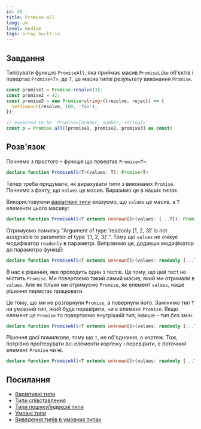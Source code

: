 ```yaml
---
id: 20
title: Promise.all
lang: uk
level: medium
tags: array built-in
---
```


## Завдання

Типізувати функцію `PromiseAll`, яка приймає масив `PromiseLike` об'єктів і повертає `Promise<T>`, де `T`, це масив типів результату виконання `Promise`.

```typescript
const promise1 = Promise.resolve(3);
const promise2 = 42;
const promise3 = new Promise<string>((resolve, reject) => {
  setTimeout(resolve, 100, 'foo');
});

// expected to be `Promise<[number, number, string]>`
const p = Promise.all([promise1, promise2, promise3] as const)
```

## Розв'язок

Почнемо з простого – функція що повертає `Promise<T>`.

```typescript
declare function PromiseAll<T>(values: T): Promise<T>
```

Тепер треба придумати, як вирахувати типи з виконаних `Promise`.
Почнемо з факту, що `values` це масив.
Виразимо це в наших типах.

Використовуючи [варіативні типи](https://www.typescriptlang.org/docs/handbook/release-notes/typescript-4-0.html#variadic-tuple-types) вказуємо, що `values` це масив, а `T` елементи цього масиву:

```typescript
declare function PromiseAll<T extends unknown[]>(values: [...T]): Promise<T>
```

Отримуємо помилку “Argument of type ‘readonly [1, 2, 3]’ is not assignable to parameter of type ‘[1, 2, 3]’.“.
Тому що `values` не очікує модифікатор `readonly` в параметрі.
Виправимо це, додавши модифікатор до параметра функції:

```typescript
declare function PromiseAll<T extends unknown[]>(values: readonly [...T]): Promise<T>
```

В нас є рішення, яке проходить один з тестів.
Це тому, що цей тест не містить `Promise`.
Ми повертаємо такий самий масив, який ми отримали в `values`.
Але як тільки ми отримуємо `Promise`, як елемент `values`, наше рішення перестає працювати.

Це тому, що ми не розгорнули `Promise`, а повернули його.
Замінимо тип `T` на умовний тип, який буде перевіряти, чи є елемент `Promise`.
Якщо елемент це `Promise` то повертаємо внутрішній тип, інакше – тип без змін.

```typescript
declare function PromiseAll<T extends unknown[]>(values: readonly [...T]): Promise<T extends Promise<infer R> ? R : T>
```

Рішення досі помилкове, тому що `T`, не об'єднання, а кортеж.
Тож, потрібно проітерувати всі елементи кортежу і перевірити, є поточний елемент `Promise` чи ні.

```typescript
declare function PromiseAll<T extends unknown[]>(values: readonly [...T]): Promise<{ [P in keyof T]: T[P] extends Promise<infer R> ? R : T[P] }>
```

## Посилання

- [Варіативні типи](https://www.typescriptlang.org/docs/handbook/release-notes/typescript-4-0.html#variadic-tuple-types)
- [Типи співставлення](https://www.typescriptlang.org/docs/handbook/advanced-types.html#mapped-types)
- [Типи пошуку/індексні типи](https://www.typescriptlang.org/docs/handbook/advanced-types.html#index-types)
- [Умовні типи](https://www.typescriptlang.org/docs/handbook/2/conditional-types.html)
- [Виведення типів в умовних типах](https://www.typescriptlang.org/docs/handbook/advanced-types.html#type-inference-in-conditional-types)
